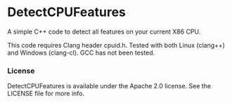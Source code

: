 # DetectCPUFeatures
A simple C++ code to detect all features on your current X86 CPU.

This code requires Clang header cpuid.h. Tested with both Linux (clang++) and Windows (clang-cl). GCC has not been tested.

### License

DetectCPUFeatures is available under the Apache 2.0 license. See the LICENSE file for more info.
